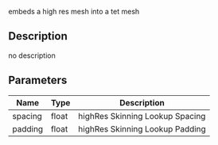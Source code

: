 embeds a high res mesh into a tet mesh



## Description
no description
## Parameters

<table>
<thead>
	<tr>
		<th>Name</th>
		<th>Type</th>
		<th>Description</th>
	</tr>
</thead>
<tr>
	<td>spacing</td>
	<td><div class='bg-yellow-800 px-2 py-px text-white rounded-sm'>float</div></td>
	<td>highRes Skinning Lookup Spacing</td>
</tr>
<tr>
	<td>padding</td>
	<td><div class='bg-yellow-800 px-2 py-px text-white rounded-sm'>float</div></td>
	<td>highRes Skinning Lookup Padding</td>
</tr>
</table>